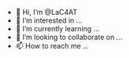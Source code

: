 - 👋 Hi, I’m @LaC4AT
- 👀 I’m interested in ...
- 🌱 I’m currently learning ...
- 💞️ I’m looking to collaborate on ...
- 📫 How to reach me ...

<!---
LaC4AT/LaC4AT is a ✨ special ✨ repository because its `README.md` (this file) appears on your GitHub profile.
You can click the Preview link to take a look at your changes.
--->
